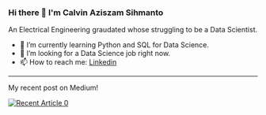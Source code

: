 ### Hi there 👋 I'm Calvin Aziszam Sihmanto

An Electrical Engineering graudated whose struggling to be a Data Scientist.

- 🌱 I’m currently learning Python and SQL for Data Science.
- 👯 I’m looking for a Data Science job right now.
- 📫 How to reach me: [Linkedin](https://www.linkedin.com/in/calvin-aziszam-sihmanto/)
---

My recent post on Medium!

<a target="_blank" href="https://github-readme-medium-recent-article.vercel.app/medium/@aziszamcalvin/0"><img src="https://github-readme-medium-recent-article.vercel.app/medium/@aziszamcalvin/0" alt="Recent Article 0"> 
